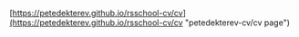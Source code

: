 [https://petedekterev.github.io/rsschool-cv/cv](https://petedekterev.github.io/rsschool-cv/cv "petedekterev-cv/cv page")
